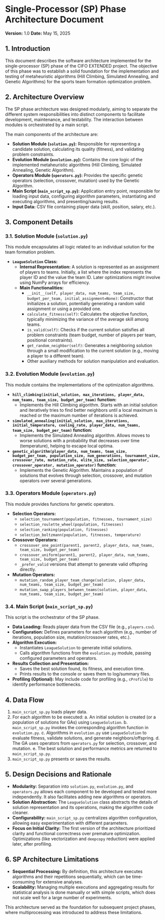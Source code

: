 # Single-Processor (SP) Phase Architecture Document

**Version:** 1.0
**Date:** May 15, 2025

## 1. Introduction

This document describes the software architecture implemented for the single-processor (SP) phase of the CIFO EXTENDED project. The objective of this phase was to establish a solid foundation for the implementation and testing of metaheuristic algorithms (Hill Climbing, Simulated Annealing, and Genetic Algorithms) for the sports team formation optimization problem.

## 2. Architecture Overview

The SP phase architecture was designed modularly, aiming to separate the different system responsibilities into distinct components to facilitate development, maintenance, and testability. The interaction between modules is orchestrated by a main script.

The main components of the architecture are:

*   **Solution Module (`solution.py`):** Responsible for representing a candidate solution, calculating its quality (fitness), and validating problem constraints.
*   **Evolution Module (`evolution.py`):** Contains the core logic of the implemented metaheuristic algorithms (Hill Climbing, Simulated Annealing, Genetic Algorithm).
*   **Operators Module (`operators.py`):** Provides the specific genetic operators (selection, crossover, mutation) used by the Genetic Algorithm.
*   **Main Script (`main_script_sp.py`):** Application entry point, responsible for loading input data, configuring algorithm parameters, instantiating and executing algorithms, and presenting/saving results.
*   **Input Data:** CSV file containing player data (skill, position, salary, etc.).

## 3. Component Details

### 3.1. Solution Module (`solution.py`)

This module encapsulates all logic related to an individual solution for the team formation problem.

*   **`LeagueSolution` Class:**
    *   **Internal Representation:** A solution is represented as an assignment of players to teams. Initially, a list where the index represents the player ID and the value the team ID. Later optimizations might involve using NumPy arrays for efficiency.
    *   **Main Functionalities:**
        *   `__init__(self, player_data, num_teams, team_size, budget_per_team, initial_assignment=None)`: Constructor that initializes a solution, potentially generating a random valid assignment or using a provided one.
        *   `calculate_fitness(self)`: Calculates the objective function, typically minimizing the variance of the average skill among teams.
        *   `is_valid(self)`: Checks if the current solution satisfies all problem constraints (team budget, number of players per team, positional constraints).
        *   `get_random_neighbor(self)`: Generates a neighboring solution through a small modification to the current solution (e.g., moving a player to a different team).
        *   Other auxiliary methods for solution manipulation and evaluation.

### 3.2. Evolution Module (`evolution.py`)

This module contains the implementations of the optimization algorithms.

*   **`hill_climbing(initial_solution, max_iterations, player_data, num_teams, team_size, budget_per_team)` function:**
    *   Implements the Hill Climbing algorithm. Starts with an initial solution and iteratively tries to find better neighbors until a local maximum is reached or the maximum number of iterations is achieved.
*   **`simulated_annealing(initial_solution, max_iterations, initial_temperature, cooling_rate, player_data, num_teams, team_size, budget_per_team)` function:**
    *   Implements the Simulated Annealing algorithm. Allows moves to worse solutions with a probability that decreases over time (temperature), helping to escape local optima.
*   **`genetic_algorithm(player_data, num_teams, team_size, budget_per_team, population_size, num_generations, tournament_size, crossover_rate, mutation_rate, elite_size, selection_operator, crossover_operator, mutation_operator)` function:**
    *   Implements the Genetic Algorithm. Maintains a population of solutions that evolves through selection, crossover, and mutation operators over several generations.

### 3.3. Operators Module (`operators.py`)

This module provides functions for genetic operators.

*   **Selection Operators:**
    *   `selection_tournament(population, fitnesses, tournament_size)`
    *   `selection_roulette_wheel(population, fitnesses)`
    *   `selection_ranking(population, fitnesses)`
    *   `selection_boltzmann(population, fitnesses, temperature)`
*   **Crossover Operators:**
    *   `crossover_one_point(parent1, parent2, player_data, num_teams, team_size, budget_per_team)`
    *   `crossover_uniform(parent1, parent2, player_data, num_teams, team_size, budget_per_team)`
    *   `_prefer_valid` versions that attempt to generate valid offspring directly.
*   **Mutation Operators:**
    *   `mutation_random_player_team_change(solution, player_data, num_teams, team_size, budget_per_team)`
    *   `mutation_swap_players_between_teams(solution, player_data, num_teams, team_size, budget_per_team)`

### 3.4. Main Script (`main_script_sp.py`)

This script is the orchestrator of the SP phase.

*   **Data Loading:** Reads player data from the CSV file (e.g., `players.csv`).
*   **Configuration:** Defines parameters for each algorithm (e.g., number of iterations, population size, mutation/crossover rates, etc.).
*   **Algorithm Execution:**
    *   Instantiates `LeagueSolution` to generate initial solutions.
    *   Calls algorithm functions from the `evolution.py` module, passing configured parameters and operators.
*   **Results Collection and Presentation:**
    *   Saves the best solution found, its fitness, and execution time.
    *   Prints results to the console or saves them to log/summary files.
*   **Profiling (Optional):** May include code for profiling (e.g., `cProfile`) to identify performance bottlenecks.

## 4. Data Flow

1.  `main_script_sp.py` loads player data.
2.  For each algorithm to be executed:
    a.  An initial solution is created (or a population of solutions for GAs) using `LeagueSolution`.
    b.  `main_script_sp.py` invokes the corresponding algorithm function in `evolution.py`.
    c.  Algorithms in `evolution.py` use `LeagueSolution` to evaluate fitness, validate solutions, and generate neighbors/offspring.
    d.  The GA uses operators from `operators.py` for selection, crossover, and mutation.
    e.  The best solution and performance metrics are returned to `main_script_sp.py`.
3.  `main_script_sp.py` presents or saves the results.

## 5. Design Decisions and Rationale

*   **Modularity:** Separation into `solution.py`, `evolution.py`, and `operators.py` allows each component to be developed and tested more independently. It also facilitates adding new algorithms or operators.
*   **Solution Abstraction:** The `LeagueSolution` class abstracts the details of solution representation and its operations, making the algorithm code cleaner.
*   **Configurability:** `main_script_sp.py` centralizes algorithm configuration, allowing easy experimentation with different parameters.
*   **Focus on Initial Clarity:** The first version of the architecture prioritized clarity and functional correctness over premature optimization. Optimizations (like vectorization and `deepcopy` reduction) were applied later, after profiling.

## 6. SP Architecture Limitations

*   **Sequential Processing:** By definition, this architecture executes algorithms and their repetitions sequentially, which can be time-consuming for extensive analyses.
*   **Scalability:** Managing multiple executions and aggregating results for statistical analysis is done manually or with simple scripts, which does not scale well for a large number of experiments.

This architecture served as the foundation for subsequent project phases, where multiprocessing was introduced to address these limitations.

